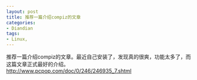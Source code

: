 ```yaml
---
layout: post
title: 推荐一篇介绍compiz的文章
categories:
- Diandian
tags:
- Linux, 
---
```

推荐一篇介绍compiz的文章。最近自己安装了，发现真的很爽，功能太多了，而这篇文章正式最好的介绍。
<br />http://www.pcpop.com/doc/0/246/246935_7.shtml